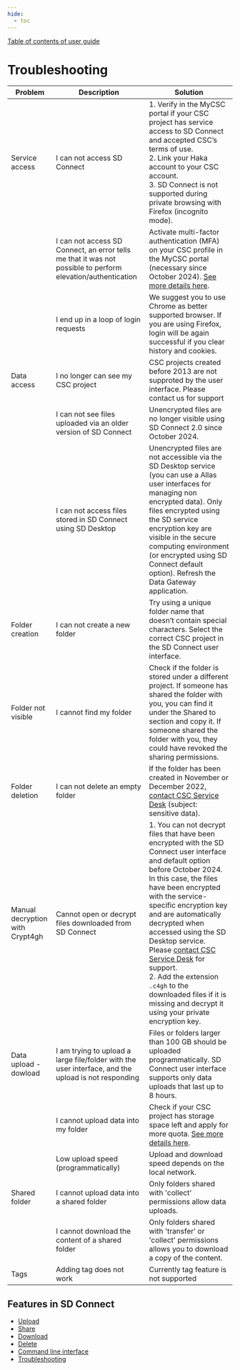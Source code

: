 ```yaml
---
hide:
  - toc
---
```


[Table of contents of user guide](sd-services-toc.md) 

# Troubleshooting

| Problem | Description | Solution |
|---------|-------------|----------|
|Service access|I can not access SD Connect|1. Verify in the MyCSC portal if your CSC project has service access to SD Connect and accepted CSC’s terms of use.<br>2. Link your Haka account to your CSC account.<br>3. SD Connect is not supported during private browsing with Firefox (incognito mode).|
||I can not access SD Connect, an error tells me that it was not possible to perform elevation/authentication|Activate multi-factor authentication (MFA) on your CSC profile in the MyCSC portal (necessary since October 2024). [See more details here](../../accounts/mfa.md).|
||I end up in a loop of login requests|We suggest you to use Chrome as better supported browser. If you are using Firefox, login will be again successful if you clear history and cookies.|
|Data access|I no longer can see my CSC project|CSC projects created before 2013 are not supproted by the user interface. Please contact us for support|
||I can not see files uploaded via an older version of SD Connect|Unencrypted files are no longer visible using SD Connect 2.0 since October 2024.|
||I can not access files stored in SD Connect using SD Desktop|Unencrypted files are not accessible via the SD Desktop service (you can use a Allas user interfaces for managing non encrypted data). Only files encrypted using the SD service encryption key are visible in the secure computing environment (or encrypted using SD Connect default option). Refresh the Data Gateway application.|
|Folder creation|I can not create a new folder|Try using a unique folder name that doesn’t contain special characters. Select the correct CSC project in the SD Connect user interface.|
|Folder not visible|I cannot find my folder|Check if the folder is stored under a different project. If someone has shared the folder with you, you can find it under the Shared to section and copy it. If someone shared the folder with you, they could have revoked the sharing permissions.|
|Folder deletion|I can not delete an empty folder|If the folder has been created in November or December 2022, [contact CSC Service Desk](../../support/contact.md) (subject: sensitive data).|
|Manual decryption with Crypt4gh|Cannot open or decrypt files downloaded from SD Connect|1. You can not decrypt files that have been encrypted with the SD Connect user interface and default option before October 2024. In this case, the files have been encrypted with the service-specific encryption key and are automatically decrypted when accessed using the SD Desktop service. Please [contact CSC Service Desk](../../support/contact.md) for support.<br>2. Add the extension `.c4gh` to the downloaded files if it is missing and decrypt it using your private encryption key.|
|Data upload - dowload|I am trying to upload a large file/folder with the user interface, and the upload is not responding|Files or folders larger than 100 GB should be uploaded programmatically. SD Connect user interface supports only data uploads that last up to 8 hours.|
||I cannot upload data into my folder|Check if your CSC project has storage space left and apply for more quota. [See more details here](../../accounts/how-to-increase-disk-quotas.md).|
||Low upload speed (programmatically)|Upload and download speed depends on the local network.|
|Shared folder|I cannot upload data into a shared folder|Only folders shared with 'collect' permissions allow data uploads.|
||I cannot download the content of a shared folder|Only folders shared with 'transfer' or 'collect' permissions allows you to download a copy of the content.|
|Tags|Adding tag does not work|Currently tag feature is not supported|

## Features in SD Connect

* [Upload](./sd-connect-upload.md)
* [Share](./sd-connect-share.md)
* [Download](./sd-connect-download.md)
* [Delete](./sd-connect-delete.md)
* [Command line interface](./sd-connect-command-line-interface.md)
* [Troubleshooting](./sd-connect-troubleshooting.md)
